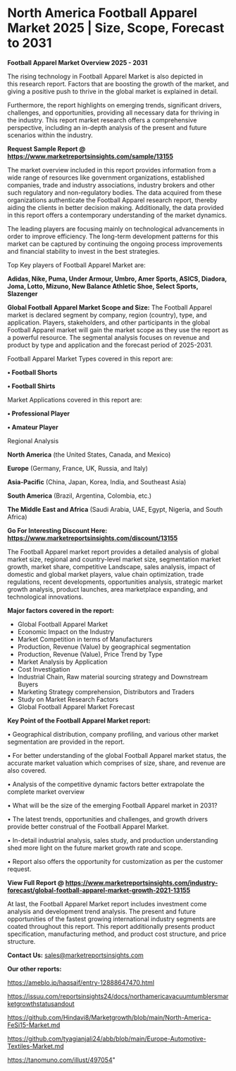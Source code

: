 # North America Football Apparel Market 2025 | Size, Scope, Forecast to 2031

<Strong> Football Apparel Market Overview 2025 - 2031</strong>

The rising technology in Football Apparel Market is also depicted in this research report. Factors that are boosting the growth of the market, and giving a positive push to thrive in the global market is explained in detail.

Furthermore, the report highlights on emerging trends, significant drivers, challenges, and opportunities, providing all necessary data for thriving in the industry. This report market research offers a comprehensive perspective, including an in-depth analysis of the present and future scenarios within the industry.

<strong>Request Sample Report @ <a href=https://www.marketreportsinsights.com/sample/13155>https://www.marketreportsinsights.com/sample/13155</a></strong>

The market overview included in this report provides information from a wide range of resources like government organizations, established companies, trade and industry associations, industry brokers and other such regulatory and non-regulatory bodies. The data acquired from these organizations authenticate the Football Apparel research report, thereby aiding the clients in better decision making. Additionally, the data provided in this report offers a contemporary understanding of the market dynamics.

The leading players are focusing mainly on technological advancements in order to improve efficiency. The long-term development patterns for this market can be captured by continuing the ongoing process improvements and financial stability to invest in the best strategies.

Top Key players of Football Apparel Market are:

<strong>Adidas, Nike, Puma, Under Armour, Umbro, Amer Sports, ASICS, Diadora, Joma, Lotto, Mizuno, New Balance Athletic Shoe, Select Sports, Slazenger</strong>

<strong><b>Global Football Apparel Market Scope and Size:</b></strong>
The Football Apparel market is declared segment by company, region (country), type, and application. Players, stakeholders, and other participants in the global Football Apparel market will gain the market scope as they use the report as a powerful resource. The segmental analysis focuses on revenue and product by type and application and the forecast period of 2025-2031.

Football Apparel Market Types covered in this report are:

<strong>• Football Shorts

• Football Shirts</strong>

Market Applications covered in this report are:

<strong>• Professional Player

• Amateur Player</strong> 

Regional Analysis

<strong>North America</strong> (the United States, Canada, and Mexico)

<strong>Europe</strong> (Germany, France, UK, Russia, and Italy)

<strong>Asia-Pacific</strong> (China, Japan, Korea, India, and Southeast Asia)

<strong>South America</strong> (Brazil, Argentina, Colombia, etc.)

<strong>The Middle East and Africa</strong> (Saudi Arabia, UAE, Egypt, Nigeria, and South Africa)

<strong>Go For Interesting Discount Here: <a href=https://www.marketreportsinsights.com/discount/13155>https://www.marketreportsinsights.com/discount/13155</a></strong>

The Football Apparel market report provides a detailed analysis of global market size, regional and country-level market size, segmentation market growth, market share, competitive Landscape, sales analysis, impact of domestic and global market players, value chain optimization, trade regulations, recent developments, opportunities analysis, strategic market growth analysis, product launches, area marketplace expanding, and technological innovations.

<strong><b>Major factors covered in the report:</b></strong>
<ul>
  <li>Global Football Apparel Market </li>
  <li>Economic Impact on the Industry</li>
  <li>Market Competition in terms of Manufacturers</li>
  <li>Production, Revenue (Value) by geographical segmentation</li>
  <li>Production, Revenue (Value), Price Trend by Type</li>
  <li>Market Analysis by Application</li>
  <li>Cost Investigation</li>
  <li>Industrial Chain, Raw material sourcing strategy and Downstream Buyers</li>
  <li>Marketing Strategy comprehension, Distributors and Traders</li>
  <li>Study on Market Research Factors</li>
  <li>Global Football Apparel Market Forecast</li>
</ul>

<strong><b>Key Point of the Football Apparel Market report:</b></strong>

• Geographical distribution, company profiling, and various other market segmentation are provided in the report.

• For better understanding of the global Football Apparel market status, the accurate market valuation which comprises of size, share, and revenue are also covered.

• Analysis of the competitive dynamic factors better extrapolate the complete market overview

• What will be the size of the emerging Football Apparel market in 2031?

• The latest trends, opportunities and challenges, and growth drivers provide better construal of the Football Apparel Market.

• In-detail industrial analysis, sales study, and production understanding shed more light on the future market growth rate and scope.

• Report also offers the opportunity for customization as per the customer request.

<strong><b>View Full Report @ <a href=https://www.marketreportsinsights.com/industry-forecast/global-football-apparel-market-growth-2021-13155>https://www.marketreportsinsights.com/industry-forecast/global-football-apparel-market-growth-2021-13155</a></b></strong>


At last, the Football Apparel Market report includes investment come analysis and development trend analysis. The present and future opportunities of the fastest growing international industry segments are coated throughout this report. This report additionally presents product specification, manufacturing method, and product cost structure, and price structure.

<strong>Contact Us:</strong>
sales@marketreportsinsights.com

<strong>Our other reports:</strong>

<a href=https://ameblo.jp/haqsaif/entry-12888647470.html>https://ameblo.jp/haqsaif/entry-12888647470.html</a>

<a href=https://issuu.com/reportsinsights24/docs/northamericavacuumtumblersmarketgrowthstatusandout>https://issuu.com/reportsinsights24/docs/northamericavacuumtumblersmarketgrowthstatusandout</a>

<a href=https://github.com/Hindavi8/Marketgrowth/blob/main/North-America-FeSi15-Market.md>https://github.com/Hindavi8/Marketgrowth/blob/main/North-America-FeSi15-Market.md</a>

<a href=https://github.com/tyagianjali24/abb/blob/main/Europe-Automotive-Textiles-Market.md>https://github.com/tyagianjali24/abb/blob/main/Europe-Automotive-Textiles-Market.md</a>

<a href=https://tanomuno.com/illust/497054>https://tanomuno.com/illust/497054</a>"
